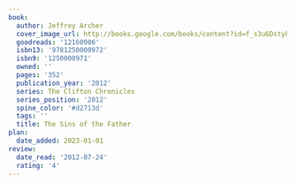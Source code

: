 ```yaml
---
book:
  author: Jeffrey Archer
  cover_image_url: http://books.google.com/books/content?id=f_s3u6DstykC&printsec=frontcover&img=1&zoom=1&edge=curl&source=gbs_api
  goodreads: '12160906'
  isbn13: '9781250000972'
  isbn9: '1250000971'
  owned: ''
  pages: '352'
  publication_year: '2012'
  series: The Clifton Chronicles
  series_position: '2012'
  spine_color: '#d2713d'
  tags: ''
  title: The Sins of the Father
plan:
  date_added: 2023-01-01
review:
  date_read: '2012-07-24'
  rating: '4'
---
```

